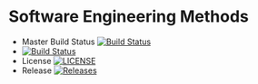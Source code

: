 # Software Engineering Methods

- Master Build Status  [![Build Status](https://travis-ci.com/petertheverner/semethods.svg?branch=master)](https://travis-ci.com/petertheverner/semethods)
- [![Build Status](https://travis-ci.com/petertheverner/semethods.svg?branch=Develop)](https://travis-ci.com/petertheverner/semethods)
- License [![LICENSE](https://img.shields.io/github/license/petertheverner/semethods.svg?style=flat-square)](https://github.com/petertheverner/semethods/blob/master/LICENSE)
- Release [![Releases](https://img.shields.io/github/release/petertheverner/semethods/all.svg?style=flat-square)](https://github.com/petertheverner/semethods/releases)
